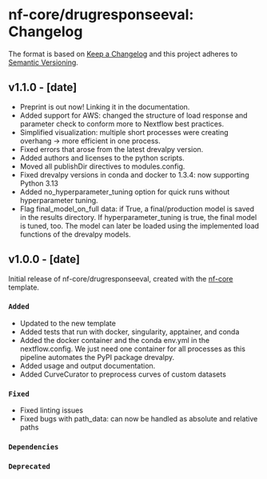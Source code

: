 # nf-core/drugresponseeval: Changelog

The format is based on [Keep a Changelog](https://keepachangelog.com/en/1.0.0/)
and this project adheres to [Semantic Versioning](https://semver.org/spec/v2.0.0.html).

## v1.1.0 - [date]

- Preprint is out now! Linking it in the documentation.
- Added support for AWS: changed the structure of load response and parameter check to conform more to Nextflow
  best practices.
- Simplified visualization: multiple short processes were creating overhang → more efficient in one process.
- Fixed errors that arose from the latest drevalpy version.
- Added authors and licenses to the python scripts.
- Moved all publishDir directives to modules.config.
- Fixed drevalpy versions in conda and docker to 1.3.4: now supporting Python 3.13
- Added no_hyperparameter_tuning option for quick runs without hyperparameter tuning.
- Flag final_model_on_full data: if True, a final/production model is saved in the results directory. If hyperparameter_tuning is true, the final model is tuned, too. The model can later be loaded using the implemented load functions of the drevalpy models.

## v1.0.0 - [date]

Initial release of nf-core/drugresponseeval, created with the [nf-core](https://nf-co.re/) template.

### `Added`

- Updated to the new template
- Added tests that run with docker, singularity, apptainer, and conda
- Added the docker container and the conda env.yml in the nextflow.config. We just need one container for all
  processes as this pipeline automates the PyPI package drevalpy.
- Added usage and output documentation.
- Added CurveCurator to preprocess curves of custom datasets

### `Fixed`

- Fixed linting issues
- Fixed bugs with path_data: can now be handled as absolute and relative paths

### `Dependencies`

### `Deprecated`
